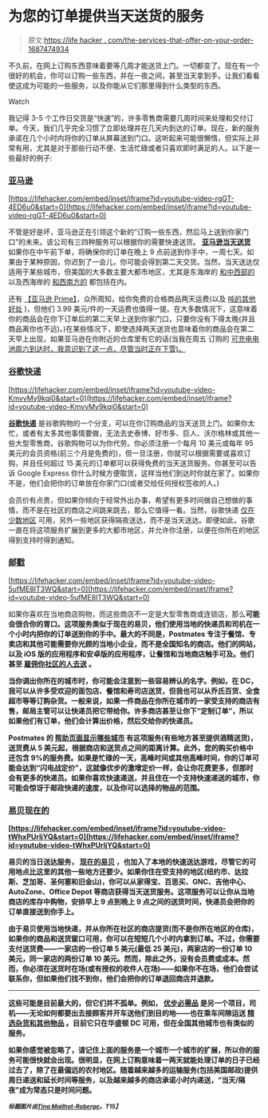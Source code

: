 # 为您的订单提供当天送货的服务

> 原文:[https://life hacker . com/the-services-that-offer-on-your-order-1687474934](https://lifehacker.com/the-services-that-offer-same-day-delivery-on-your-order-1687474934)

不久前，在网上订购东西意味着要等几周才能送货上门。一切都变了。现在有一个很好的机会，你可以订购一些东西，并在一夜之间，甚至当天拿到手。让我们看看使这成为可能的一些服务，以及你能从它们那里得到什么类型的东西。

Watch

我记得 3-5 个工作日交货是“快速”的，许多零售商需要几周时间来处理和交付订单。今天，我们几乎完全习惯了立即处理并在几天内到达的订单。现在，新的服务承诺在几个小时内将你的订单从屏幕送到门口。这听起来可能很懒惰，但实际上非常有用，尤其是对于那些行动不便、生活忙碌或者只喜欢即时满足的人。以下是一些最好的例子:

### [亚马逊](http://www.amazon.com/b?asc_campaign=InlineText&asc_refurl=https://lifehacker.com/the-services-that-offer-same-day-delivery-on-your-order-1687474934&asc_source=&node=8729023011&tag=kinjalifehackerlink-20)

 [https://lifehacker.com/embed/inset/iframe?id=youtube-video-rgGT-4ED6u0&start=0](https://lifehacker.com/embed/inset/iframe?id=youtube-video-rgGT-4ED6u0&start=0) 

不管是好是坏，亚马逊正在引领这个新的“订购一些东西，然后马上送到你家门口”的未来。该公司有三四种服务可以根据你的需要快速送货。 [**亚马逊当天送货**](http://www.amazon.com/b?asc_campaign=InlineText&asc_refurl=https://lifehacker.com/the-services-that-offer-same-day-delivery-on-your-order-1687474934&asc_source=&node=8729023011&tag=kinjalifehackerlink-20) 如果你在中午前下单，将确保你的订单在晚上 9 点前送到你手中，一周七天。如果由于某种原因，你迟到了一会儿，你可能会得到第二天交货。当然，当天送达仅适用于某些城市，但美国的大多数主要大都市地区，尤其是东海岸的 [和中西部的](http://www.amazon.com/b?asc_campaign=InlineText&asc_refurl=https://lifehacker.com/the-services-that-offer-same-day-delivery-on-your-order-1687474934&asc_source=&ie=UTF8&node=9680309011&tag=kinjalifehackerlink-20) 以及西海岸的 [和西南方的](http://www.amazon.com/b?asc_campaign=InlineText&asc_refurl=https://lifehacker.com/the-services-that-offer-same-day-delivery-on-your-order-1687474934&asc_source=&ie=UTF8&node=9715549011&tag=kinjalifehackerlink-20) 都包括在内。

还有 [【亚马逊 Prime】](http://www.amazon.com/prime?asc_campaign=InlineText&asc_refurl=https://lifehacker.com/the-services-that-offer-same-day-delivery-on-your-order-1687474934&asc_source=&tag=kinjalifehackerlink-20)，众所周知，给你免费的合格商品两天运费(以及 [吨的其他好处](http://lifehacker.com/is-amazon-prime-worth-it-1038496234) )，但他们 3.99 美元/件的一天运费也值得一提。在大多数情况下，这意味着你的商品会在你下订单后的第二天早上送到你家门口，只要你没有下得太晚(并且商品离你也不远)。)在某些情况下，即使选择两天送货也意味着你的商品会在第二天早上出现，如果亚马逊在你附近的仓库里有它的话(当我在周五 订购的 [可充电电池周六到达时，我意识到了这一点，尽管当时正在下雪)。](http://deals.kinja.com/start-your-eneloop-collection-on-the-cheap-today-1686963267)

### [谷歌快递](https://www.google.com/shopping/express/)

 [https://lifehacker.com/embed/inset/iframe?id=youtube-video-KmvvMy9kqi0&start=0](https://lifehacker.com/embed/inset/iframe?id=youtube-video-KmvvMy9kqi0&start=0) 

[**谷歌快递**](https://www.google.com/shopping/express/) 是谷歌购物的一个分支，可以在你订购商品的当天送货上门。如果你太忙，或者有太多其他事情要做，无法去史泰博、好市多、巨人、沃尔格林或其他一些大型零售商，谷歌购物可以为你代劳。你必须注册一个每月 10 美元或每年 95 美元的会员资格(前三个月是免费的)，但一旦注册，你就可以根据需要或喜欢订购，并且任何超过 15 美元的订单都可以获得免费的当天送货服务。你甚至可以告诉 Google Express 你什么时候方便取货，这样当他们到达时你就在家了。如果你不是，他们会把你的订单放在你家门口(或者交给任何授权签收的人。)

会员价有点贵，但如果你倾向于经常外出办事，希望有更多时间做自己想做的事情，而不是在社区的商店之间跳来跳去，那么它值得一看。当然，谷歌快递 [仅在少数地区](https://support.google.com/shoppingexpress/answer/4559799?hl=en) 可用，另外一些地区获得隔夜送达，而不是当天送达。即便如此，谷歌一直在将这项服务扩展到更多的大都市地区，并允许你注册，以便在你所在的地区得到支持时得到通知。

### [邮戳](https://postmates.com/)

 [https://lifehacker.com/embed/inset/iframe?id=youtube-video-5ufME8IT3WQ&start=0](https://lifehacker.com/embed/inset/iframe?id=youtube-video-5ufME8IT3WQ&start=0) 

如果你喜欢在当地商店购物，而这些商店不一定是大型零售商或连锁店，那么[](https://postmates.com/)****可能会很合你的胃口。这项服务类似于现在的易贝，他们使用当地的快递员和司机在一个小时内把你的订单送到你的手中。最大的不同是，Postmates 专注于餐馆、专卖店和其他可能需要你光顾的当地小企业，而不是全国知名的商店。他们的网站，以及 iOS 版的应用程序和安卓版的应用程序，让餐馆和当地商店触手可及。他们甚至 [雇佣你社区的人去送](https://postmates.com/apply) 。****

****当你调出你所在的城市时，你可能会注意到一些容易辨认的名字。例如，在 DC，我可以从许多受欢迎的面包店、餐馆和寿司店送货，但我也可以从乔氏百货、全食超市等等订购杂货。一般来说，如果一件商品在你所在城市的一家受支持的商店有售，邮局主管可以让快递员把它带给你。许多商店甚至让你下“定制订单”，所以如果他们有订单，他们会计算出价格，然后交给你的快递员。****

****Postmates 的 [帮助页面显示哪些城市](https://postmates.com/help) 有这项服务(有些地方甚至提供酒精送货)，送货费从 5 美元起，根据商店和送货点之间的距离计算。此外，您的购买价格中还包含 9%的服务费。如果是忙碌的一天，高峰时间或其他高峰时间，你的订单可能会达到“闪电战定价”，这就像优步的激增定价一样，会让你花费更多，但那时会有更多的快递员。如果你喜欢快速递送，并且住在一个支持快速递送的城市，你可能会惊讶于邮政快递的速度，以及你可以选择的物品的范围。****

### ****[易贝现在的](http://www.ebay.com/now/)****

 ****[https://lifehacker.com/embed/inset/iframe?id=youtube-video-tWhxPUrljYQ&start=0](https://lifehacker.com/embed/inset/iframe?id=youtube-video-tWhxPUrljYQ&start=0)**** 

****易贝的当日送达服务， [**现在的易贝**](http://www.ebay.com/now/) ，也加入了本地的快速送达游戏，尽管它的可用地点比这里的其他一些地方还要少。如果你住在受支持的地区(纽约市、达拉斯、芝加哥、圣何塞和旧金山)，你可以从家得宝、百思买、GNC、吉他中心、AutoZone、Office Depot 等商店获得当天送货服务。这项服务可以让你从当地商店的库存中购物，安排早上 9 点到晚上 9 点之间的送货时间，快递员会把你的订单直接送到你手上。****

****由于易贝使用当地快递，并从你所在社区的商店提货(而不是你所在地区的仓库)，如果你的商品和送货窗口可用，你可以在短短几个小时内拿到订单。不过，你需要支付送货费——一家店的一份订单 5 美元(最低 25 美元)，两家店的一份订单 10 美元，同一家店的两份订单 10 美元。然而，除此之外，没有会员费或成本。然而，你必须在送货时在场(或有授权的收件人在场)——如果你不在场，他们会尝试联系你，但如果他们找不到你，他们会把你的订单退回商店并退款。****

* * *

****这些可能是目前最大的，但它们并不孤单。例如， [优步必需品](http://blog.uber.com/essentials) 是另一个项目，司机——无论如何都要出去接顾客并开车送他们到目的地——也在乘车间隙运送 [精选杂货和其他物品](http://blog.uber.com/essentialsinventorylist) 。目前它只在华盛顿 DC 可用，但在全国其他城市也有类似的服务。****

****如果你感觉被忽略了，请记住上面的服务是一个城市一个城市的扩展，所以你的服务可能很快就会出现。很明显，在网上订购意味着一两天就能处理订单的日子已经过去了，除了在最偏远的农村地区。随着越来越多的运输服务(包括美国邮政)提供周日递送和延长时间等服务，以及越来越多的商店承诺小时内递送，“当天/隔夜”成为常态只是时间问题。****

****<small>*标题图片由*</small>[<small>*Tina Mailhot-Roberge*</small>](http://vervex.ca/)<small>*。*T15】</small>****